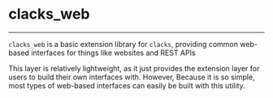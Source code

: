 # clacks_web
------------

`clacks_web` is a basic extension library for `clacks`, providing common web-based interfaces for things like websites
and REST APIs

This layer is relatively lightweight, as it just provides the extension layer for users to build their own interfaces
with. However, Because it is so simple, most types of web-based interfaces can easily be built with this utility.
